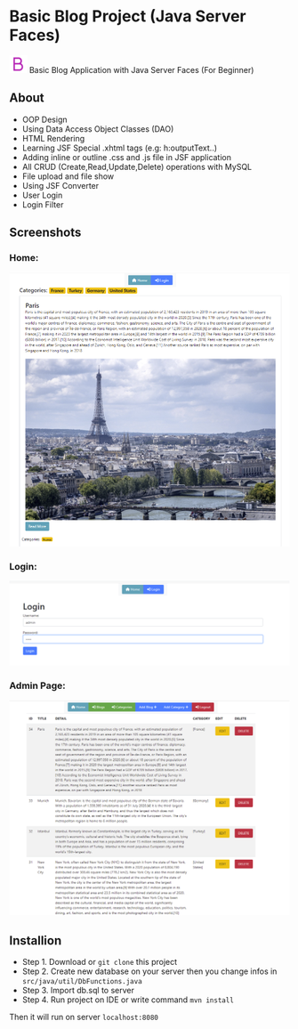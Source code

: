
# Basic Blog Project (Java Server Faces)

![](https://raw.githubusercontent.com/burakfircasiguzel/Blog-App-Java-Server-Faces/master/web/resources/favicon-32x32.png)
Basic Blog Application with Java Server Faces (For Beginner)
## About

- OOP Design
- Using Data Access Object Classes (DAO)
- HTML Rendering
- Learning JSF Special .xhtml tags  (e.g: h:outputText..)
- Adding inline or outline .css and .js file in JSF application
- All CRUD (Create,Read,Update,Delete) operations with MySQL
- File upload and file show
- Using JSF Converter
- User Login 
- Login Filter 

## Screenshots
### Home:
![](https://raw.githubusercontent.com/burakfircasiguzel/Blog-App-Java-Server-Faces/master/img/screenshots/home.png)

### Login:

![](https://raw.githubusercontent.com/burakfircasiguzel/Blog-App-Java-Server-Faces/master/img/screenshots/login-page.png )

### Admin Page:
![](https://raw.githubusercontent.com/burakfircasiguzel/Blog-App-Java-Server-Faces/master/img/screenshots/admin-blogs.png)


## Installion
- Step 1. Download or `git clone` this project
- Step 2. Create new database on your server then you change infos in `src/java/util/DbFunctions.java`
- Step 3. Import db.sql to server
- Step 4. Run project on IDE or write command `mvn install`

Then it will run on server `localhost:8080`
